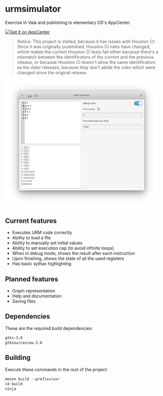 # urmsimulator
Exercise in Vala and publishing to elementary OS's AppCenter.

[![Get it on AppCenter](https://appcenter.elementary.io/badge.svg)](https://appcenter.elementary.io/com.github.aleksandar-stefanovic.urmsimulator)

> Notice: This project is stalled, because it has issues with Houston CI: Since it was originally pusblished, Houston CI rules have changed, which makes the current Houston CI tests fail either because there's a mismatch between the identificators of the current and the previous release, or because Houston CI doesn't allow the same identificators as the older releases, because they don't abide the rules which were changed since the original release.


![Screenshot](data/screenshot.png)

## Current features
 - Executes URM code correctly
 - Ability to load a file
 - Ability to manually set initial values
 - Ability to set execution cap (to avoid infinite loops)
 - When in debug mode, shows the result after each instruction
 - Upon finishing, shows the state of all the used registers
 - Has basic sythax highlighting


## Planned features
 - Graph representation
 - Help and documentation
 - Saving files

## Dependencies

These are the required build dependencies:

```
gtk+-3.0
gtksourceview-3.0
```

## Building

Execute these commands in the root of the project:

```
meson build --prefix=/usr
cd build
ninja
```


